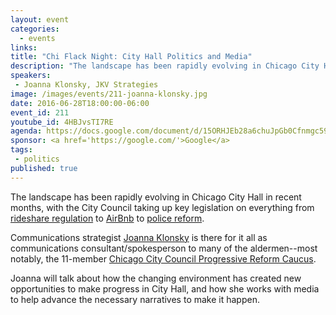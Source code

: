 ```yaml
---
layout: event
categories: 
  - events
links:
title: "Chi Flack Night: City Hall Politics and Media"
description: "The landscape has been rapidly evolving in Chicago City Hall in recent months, with the City Council taking up key legislation on everything from rideshare regulation to AirBnb to police reform. Communications strategist Joanna Klonsky will talk about how the changing environment has created new opportunities to make progress in City Hall, and how she works with media to help advance the necessary narratives to make it happen."
speakers:
 - Joanna Klonsky, JKV Strategies
image: /images/events/211-joanna-klonsky.jpg
date: 2016-06-28T18:00:00-06:00
event_id: 211
youtube_id: 4HBJvsTI7RE
agenda: https://docs.google.com/document/d/15ORHJEb28a6chuJpGb0Cfnmgc5944B6_ZQN5ysku5JY/edit#
sponsor: <a href='https://google.com/'>Google</a>
tags: 
 - politics
published: true
---
```


The landscape has been rapidly evolving in Chicago City Hall in recent months, with the City Council taking up key legislation on everything from [rideshare regulation](https://www.dnainfo.com/chicago/20160622/downtown/weakened-uber-lyft-ordinance-approved-by-flustered-aldermen) to [AirBnb](http://www.chicagotribune.com/news/local/politics/ct-chicago-city-council-airbnb-rules-met-20160622-story.html) to [police reform](http://www.chicagojustice.org/blog/chicago-police-board-reforms-pass-city-council). 

Communications strategist [Joanna Klonsky](http://www.chicagoreader.com/chicago/political-flack/BestOf?oid=18028521) is there for it all as communications consultant/spokesperson to many of the aldermen--most notably, the 11-member [Chicago City Council Progressive Reform Caucus](http://www.chicagoprogressivecaucus.com/). 

Joanna will talk about how the changing environment has created new opportunities to make progress in City Hall, and how she works with media to help advance the necessary narratives to make it happen. 